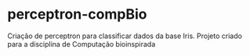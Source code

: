 # perceptron-compBio
Criação de perceptron para classificar dados da base Iris. Projeto criado para a disciplina de Computação bioinspirada
